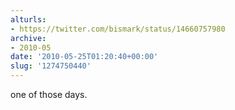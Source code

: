 ```yaml
---
alturls:
- https://twitter.com/bismark/status/14660757980
archive:
- 2010-05
date: '2010-05-25T01:20:40+00:00'
slug: '1274750440'
---
```


one of those days.

